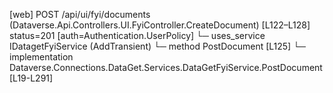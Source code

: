 [web] POST /api/ui/fyi/documents  (Dataverse.Api.Controllers.UI.FyiController.CreateDocument)  [L122–L128] status=201 [auth=Authentication.UserPolicy]
  └─ uses_service IDatagetFyiService (AddTransient)
    └─ method PostDocument [L125]
      └─ implementation Dataverse.Connections.DataGet.Services.DataGetFyiService.PostDocument [L19-L291]

